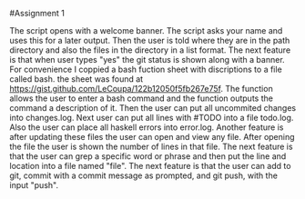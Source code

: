 #Assignment 1 

The script opens with a welcome banner. 
The script asks your name and uses this for a later output. 
Then the user is told where they are in the path directory and also the files in the directory in a list format. 
The next feature is that when user types "yes" the git status is shown along with a banner.
For convenience I coppied a bash fuction sheet with discriptions to a file called bash. the sheet was found at https://gist.github.com/LeCoupa/122b12050f5fb267e75f. The function allows the user to enter a bash command and the function outputs the command a description of it.
Then the user can put all uncommited changes into changes.log.
Next user can put all lines with #TODO into a file todo.log.
Also the user can place all haskell errors into error.log.
Another feature is after updating these files the user can open and view any file.
After opening the file the user is shown the number of lines in that file.
The next feature is that the user can grep a specific word or phrase and then put the line and location into a file named "file".
The next feature is that the user can add to git, commit with a commit message as prompted, and git push, with the input "push". 

